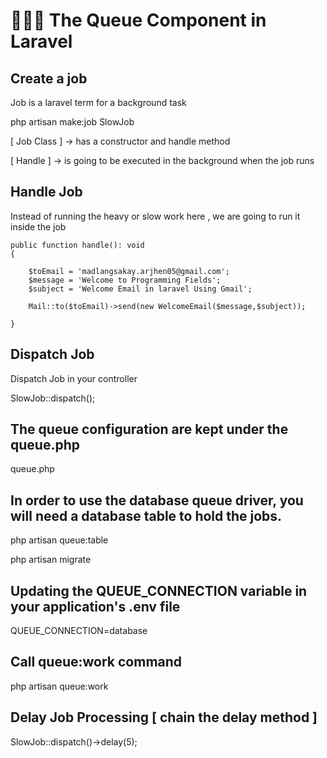 <h1> 🚀🚀🚀 The Queue Component in Laravel </h1>

## Create a job
<p> Job is a laravel term for a background task </p>


php artisan make:job SlowJob


[ Job Class ] -> has a constructor and handle method

[ Handle ] -> is going to be executed in the background when the job runs

## Handle Job

<p> Instead of running the heavy or slow work here , we are going to run it inside the job</p>


    public function handle(): void
    {
        
        $toEmail = 'madlangsakay.arjhen05@gmail.com';
        $message = 'Welcome to Programming Fields';
        $subject = 'Welcome Email in laravel Using Gmail';

        Mail::to($toEmail)->send(new WelcomeEmail($message,$subject));

    }

## Dispatch Job

<p> Dispatch Job in your controller </p>


SlowJob::dispatch();


## The queue configuration are kept under the queue.php


queue.php


## In order to use the database queue driver, you will need a database table to hold the jobs.


php artisan queue:table

php artisan migrate


## Updating the QUEUE_CONNECTION variable in your application's .env file


QUEUE_CONNECTION=database


## Call queue:work command


php artisan queue:work


## Delay Job Processing [ chain the delay method ]


SlowJob::dispatch()->delay(5);
